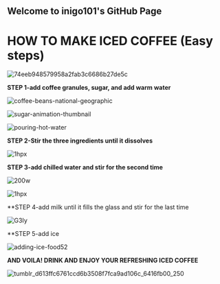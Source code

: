 ## Welcome to inigo101's GitHub Page

# HOW TO MAKE ICED COFFEE (Easy steps)

![74eeb948579958a2fab3c6686b27de5c](https://user-images.githubusercontent.com/95487911/155266059-78c3d8e3-024a-410b-b5a9-228c629fdf4d.gif)

**STEP 1-add coffee granules, sugar, and add warm water**

![coffee-beans-national-geographic](https://user-images.githubusercontent.com/95487911/155266454-58bb4b88-c372-492e-8048-34ac7444cd86.gif)

![sugar-animation-thumbnail](https://user-images.githubusercontent.com/95487911/155266600-f007b767-60c0-41af-b5ee-de3d8232472d.gif)

![pouring-hot-water](https://user-images.githubusercontent.com/95487911/155266668-e9bbb45b-7988-42d6-bb5b-64c92d0233ad.gif)

**STEP 2-Stir the three ingredients until it dissolves**

![1hpx](https://user-images.githubusercontent.com/95487911/155267020-b792bdc7-ac72-46c8-842c-3b67d3ae2b99.gif)

**STEP 3-add chilled water and stir for the second time**

![200w](https://user-images.githubusercontent.com/95487911/155267310-735264a2-0476-4dfd-b802-5cd95b6c9b9e.gif)


![1hpx](https://user-images.githubusercontent.com/95487911/155267020-b792bdc7-ac72-46c8-842c-3b67d3ae2b99.gif)

**STEP 4-add milk until it fills the glass and stir for the last time

![G3Iy](https://user-images.githubusercontent.com/95487911/155267577-d17de9e4-84f0-492e-869d-30b8a1876194.gif)

**STEP 5-add ice 

![adding-ice-food52](https://user-images.githubusercontent.com/95487911/155267821-0074beea-24d6-48f7-aaa1-4f5ab45eefa7.gif)

**AND VOILA! DRINK AND ENJOY YOUR REFRESHING ICED COFFEE**

![tumblr_d613ffc6761ccd6b3508f7fca9ad106c_6416fb00_250](https://user-images.githubusercontent.com/95487911/155268230-95c080da-7918-4446-9d27-eebe4baf4f7e.gif)
